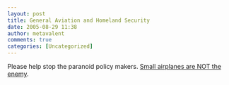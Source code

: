 ```yaml
---
layout: post
title: General Aviation and Homeland Security
date: 2005-08-29 11:38
author: metavalent
comments: true
categories: [Uncategorized]
---
```

Please help stop the paranoid policy makers.  <a href="http://www.aopa.org/whatsnew/newsitems/2002/020621_homeland_security.html">Small airplanes are NOT the enemy</a>.
